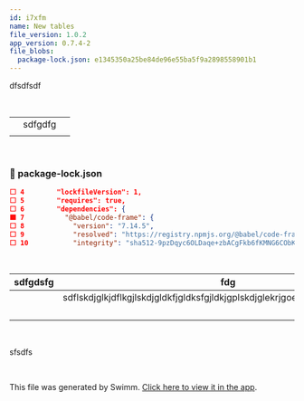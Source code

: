 ```yaml
---
id: i7xfm
name: New tables
file_version: 1.0.2
app_version: 0.7.4-2
file_blobs:
  package-lock.json: e1345350a25be84de96e55ba5f9a2898558901b1
---
```


dfsdfsdf

<br/>

| |       | |
|---|-------|---|
| |sdfgdfg| |
| |       | |

<br/>

<!-- NOTE-swimm-snippet: the lines below link your snippet to Swimm -->
### 📄 package-lock.json
```json
⬜ 4        "lockfileVersion": 1,
⬜ 5        "requires": true,
⬜ 6        "dependencies": {
🟩 7          "@babel/code-frame": {
⬜ 8            "version": "7.14.5",
⬜ 9            "resolved": "https://registry.npmjs.org/@babel/code-frame/-/code-frame-7.14.5.tgz",
⬜ 10           "integrity": "sha512-9pzDqyc6OLDaqe+zbACgFkb6fKMNG6CObKpnYXChRsvYGyEdc7CA2BaqeOM+vOtCS5ndmJicPJhKAwYRI6UfFw==",
```

<br/>

|sdfgdsfg|fdg                                                                               |fg |       |erg|gg    |    |
|--------|----------------------------------------------------------------------------------|---|-------|---|------|----|
|        |sdflskdjglkjdflkgjlskdjgldkfjgldksfgjldkjgplskdjglekrjgoerkjgeirjgoeisjrg\[oesirjg|   |esrgerg|   |ergreg|serg|
|        |                                                                                  |ggg|       |gg |      |ggg |

<br/>

sfsdfs

<br/>

This file was generated by Swimm. [Click here to view it in the app](http://localhost:5000/repos/Z2l0aHViJTNBJTNBc3Rva2Utd2VhdGhlciUzQSUzQUFkZGllQ29oZW4=/docs/i7xfm).
